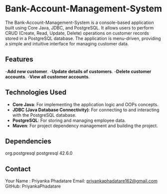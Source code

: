 # Bank-Account-Management-System

The Bank-Account-Management-System is a console-based application built using Core Java, JDBC, and PostgreSQL. It allows users to perform CRUD (Create, Read, Update, Delete) operations on customer records stored in a PostgreSQL database. The application is menu-driven, providing a simple and intuitive interface for managing customer data.

## Features
-**Add new customer**.
-**Update details of customers**.
-**Delete customer accounts**.
-**View all customer accounts**.

## Technologies Used
- **Core Java**: For implementing the application logic and OOPs concepts.
- **JDBC (Java Database Connectivity)**: For connecting to and interacting with the PostgreSQL database.
- **PostgreSQL**: For storing and managing employee data.
- **Maven**: For project dependency management and building the project.

## Dependencies
<dependency>
    <groupId>org.postgresql</groupId>
    <artifactId>postgresql</artifactId>
    <version>42.6.0</version>
</dependency>

## Contact
Your Name : Priyanka Phadatare
Email: priyankaphadatare162@gmail.com
GitHub: PriyankaPhadatare
